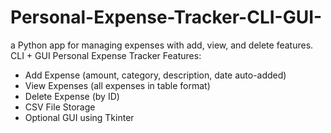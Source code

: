 # Personal-Expense-Tracker-CLI-GUI-
a Python app for managing expenses with add, view, and delete features.
CLI + GUI Personal Expense Tracker
Features:
* Add Expense (amount, category, description, date auto-added)
* View Expenses (all expenses in table format)
* Delete Expense (by ID)
* CSV File Storage
* Optional GUI using Tkinter
